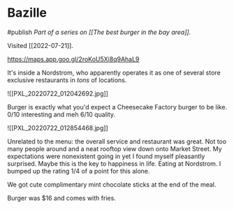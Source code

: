 # Bazille
#publish 
_Part of a series on [[The best burger in the bay area]]._

Visited [[2022-07-21]].

https://maps.app.goo.gl/2roKoU5Xi8q9AhaL9

It's inside a Nordstrom, who apparently operates it as one of several store exclusive restaurants in _tons_ of locations.

![[PXL_20220722_012042692.jpg]]

Burger is exactly what you'd expect a Cheesecake Factory burger to be like. 0/10 interesting and meh 6/10 quality.

![[PXL_20220722_012854468.jpg]]

Unrelated to the menu: the overall service and restaurant was great. Not too many people around and a neat rooftop view down onto Market Street. My expectations were nonexistent going in yet I found myself pleasantly surprised. Maybe this is the key to happiness in life. Eating at Nordstrom. I bumped up the rating 1/4 of a point for this alone.

We got cute complimentary mint chocolate sticks at the end of the meal.

Burger was $16 and comes with fries.